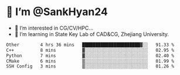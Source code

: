 # 👋 I’m @SankHyan24

- 👀 I’m interested in CG/CV/HPC...
- 🌱 I’m learning in State Key Lab of CAD&CG, Zhejiang University.

<!---
SankHyan24/SankHyan24 is a ✨ special ✨ repository because its `README.md` (this file) appears on your GitHub profile.
You can click the Preview link to take a look at your changes.
--->
<!--START_SECTION:waka-->

```txt
Other        4 hrs 36 mins   ██████████████████████▓░░   91.33 %
C++          8 mins          ▓░░░░░░░░░░░░░░░░░░░░░░░░   02.95 %
Python       7 mins          ▓░░░░░░░░░░░░░░░░░░░░░░░░   02.40 %
CMake        6 mins          ▒░░░░░░░░░░░░░░░░░░░░░░░░   01.99 %
SSH Config   3 mins          ▒░░░░░░░░░░░░░░░░░░░░░░░░   01.26 %
```

<!--END_SECTION:waka-->

